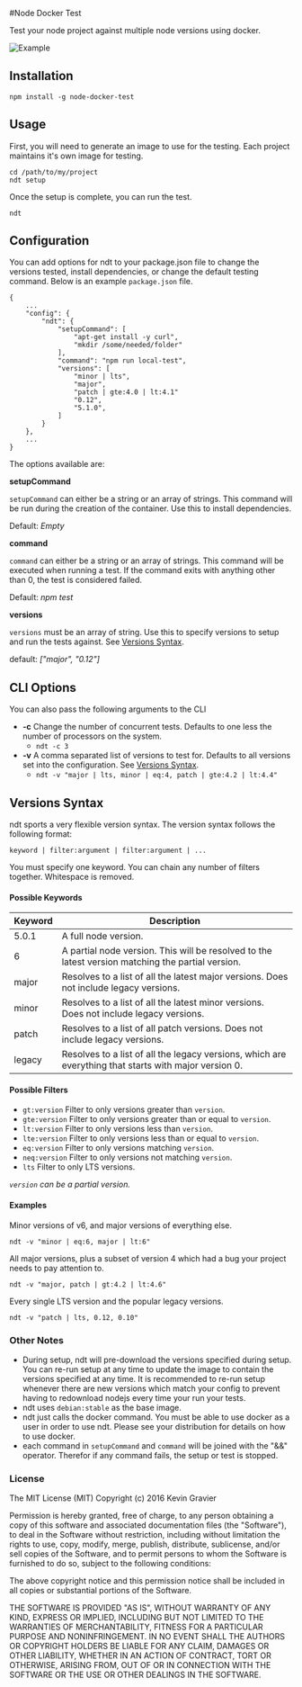#Node Docker Test

Test your node project against multiple node versions using docker.

![Example](https://github.com/mrkmg/node-docker-test/blob/master/img/example.gif?raw=true)

## Installation

    npm install -g node-docker-test

## Usage

First, you will need to generate an image to use for the testing. Each project maintains it's own image for testing.

    cd /path/to/my/project
    ndt setup

Once the setup is complete, you can run the test.

    ndt

## Configuration

You can add options for ndt to your package.json file to change the versions tested, install dependencies, or change the default testing command. Below is an example `package.json` file.

    {
        ...
        "config": {
            "ndt": {
                "setupCommand": [
                    "apt-get install -y curl",
                    "mkdir /some/needed/folder"
                ],
                "command": "npm run local-test",
                "versions": [
                    "minor | lts",
                    "major",
                    "patch | gte:4.0 | lt:4.1"
                    "0.12",
                    "5.1.0",
                ]
            }
        },
        ...
    }


The options available are:

**setupCommand**

`setupCommand` can either be a string or an array of strings. This command will be run during the creation of the container. Use this to install dependencies.

Default: *Empty*

**command**

`command` can either be a string or an array of strings. This command will be executed when running a test. If the command exits with anything other than 0, the test is considered failed.

Default: *npm test*

**versions**

`versions` must be an array of string. Use this to specify versions to setup and run the tests against. See [Versions Syntax](#versions-syntax).

default: *["major", "0.12"]*


## CLI Options

You can also pass the following arguments to the CLI

- **-c** Change the number of concurrent tests. Defaults to one less the number of processors on the system.
    - `ndt -c 3`
- **-v** A comma separated list of versions to test for. Defaults to all versions set into the configuration. See [Versions Syntax](#versions-syntax).
    - `ndt -v "major | lts, minor | eq:4, patch | gte:4.2 | lt:4.4"`


## Versions Syntax

ndt sports a very flexible version syntax. The version syntax follows the following format:

    keyword | filter:argument | filter:argument | ...

You must specify one keyword. You can chain any number of filters together. Whitespace is removed.

#### Possible Keywords

| Keyword | Description |
|---------|------------- |
| 5.0.1   | A full node version. |
| 6       | A partial node version. This will be resolved to the latest version matching the partial version. |
| major   | Resolves to a list of all the latest major versions. Does not include legacy versions. |
| minor   | Resolves to a list of all the latest minor versions. Does not include legacy versions. |
| patch   | Resolves to a list of all patch versions. Does not include legacy versions. |
| legacy  | Resolves to a list of all the legacy versions, which are everything that starts with major version 0. |


#### Possible Filters

- `gt:version` Filter to only versions greater than `version`.
- `gte:version` Filter to only versions greater than or equal to `version`.
- `lt:version` Filter to only versions less than `version`.
- `lte:version` Filter to only versions less than or equal to `version`.
- `eq:version` Filter to only versions matching `version`.
- `neq:version` Filter to only versions not matching `version`.
- `lts` Filter to only LTS versions.

*`version` can be a partial version.*

#### Examples

Minor versions of v6, and major versions of everything else.

    ndt -v "minor | eq:6, major | lt:6"

All major versions, plus a subset of version 4 which had a bug your project needs to pay attention to.

    ndt -v "major, patch | gt:4.2 | lt:4.6"

Every single LTS version and the popular legacy versions.

    ndt -v "patch | lts, 0.12, 0.10"

### Other Notes

- During setup, ndt will pre-download the versions specified during setup. You can re-run setup at any time to update the image to contain the versions specified at any time. It is recommended to re-run setup whenever there are new versions which match your config to prevent having to redownload nodejs every time your run your tests.
- ndt uses `debian:stable` as the base image.
- ndt just calls the docker command. You must be able to use docker as a user in order to use ndt. Please see your distribution for details on how to use docker.
- each command in `setupCommand` and `command` will be joined with the "&&" operator. Therefor if any command fails, the setup or test is stopped.


### License

The MIT License (MIT)
Copyright (c) 2016 Kevin Gravier

Permission is hereby granted, free of charge, to any person obtaining a copy of this software and associated documentation files (the "Software"), to deal in the Software without restriction, including without limitation the rights to use, copy, modify, merge, publish, distribute, sublicense, and/or sell copies of the Software, and to permit persons to whom the Software is furnished to do so, subject to the following conditions:

The above copyright notice and this permission notice shall be included in all copies or substantial portions of the Software.

THE SOFTWARE IS PROVIDED "AS IS", WITHOUT WARRANTY OF ANY KIND, EXPRESS OR IMPLIED, INCLUDING BUT NOT LIMITED TO THE WARRANTIES OF MERCHANTABILITY, FITNESS FOR A PARTICULAR PURPOSE AND NONINFRINGEMENT. IN NO EVENT SHALL THE AUTHORS OR COPYRIGHT HOLDERS BE LIABLE FOR ANY CLAIM, DAMAGES OR OTHER LIABILITY, WHETHER IN AN ACTION OF CONTRACT, TORT OR OTHERWISE, ARISING FROM, OUT OF OR IN CONNECTION WITH THE SOFTWARE OR THE USE OR OTHER DEALINGS IN THE SOFTWARE.
